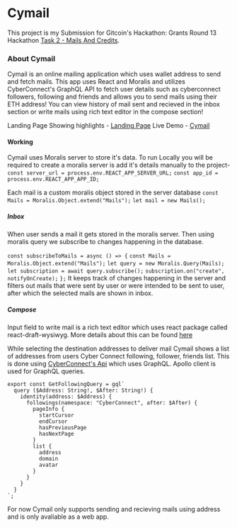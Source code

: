 # Cymail

This project is my Submission for Gitcoin's Hackathon: Grants Round 13 Hackathon
[Task 2 - Mails And Credits](https://gitcoin.co/issue/cyberconnecthq/gitcoin-gr13-hackathon/2/100028549).

### About Cymail

Cymail is an online mailing application which uses wallet address to send and fetch mails.
This app uses React and Moralis and utilizes CyberConnect's GraphQL API to fetch user details such as cyberconnect followers, following and friends and allows you to send mails using their ETH address!
You can view history of mail sent and recieved in the inbox section or write mails using rich text editor in the compose section!

Landing Page Showing highlights - [Landing Page](https://extraordinary-cat-ec8a26.netlify.app/)
Live Demo - [Cymail](https://earnest-pegasus-59a98f.netlify.app/)

#### Working
Cymail uses Moralis server to store it's data.
To run Locally you will be required to create a moralis server is add it's details manually to the project-
`const server_url = process.env.REACT_APP_SERVER_URL;`
`const app_id = process.env.REACT_APP_APP_ID;`

Each mail is a custom moralis object stored in the server database
`const Mails = Moralis.Object.extend("Mails");`
  `let mail = new Mails();`

##### Inbox

When user sends a mail it gets stored in the moralis server.
Then using moralis query we subscribe to changes happening in the database.

 `const subscribeToMails = async () => {`
    `const Mails = Moralis.Object.extend("Mails");`
    `let query = new Moralis.Query(Mails);`
    `let subscription = await query.subscribe();`
    `subscription.on("create", notifyOnCreate);`
  `};`
  It keeps track of changes happening in the server and filters out mails that were sent by user or were intended to be sent to user, after which the selected mails are shown in inbox.
  
  ##### Compose
 Input field to write mail is a rich text editor which uses react package called react-draft-wysiwyg.
 More details about this can be found [here](https://jpuri.github.io/react-draft-wysiwyg/#/demo)
 
 While selecting the destination addresses to deliver mail Cymail shows a list of addresses from users Cyber Connect following, follower, friends list.
 This is done using [CyberConnect's Api](https://docs.cyberconnect.me/docs/get_started) which uses GraphQL.
 Apollo client is used for GraphQL queries.
```
export const GetFollowingQuery = gql`
  query ($Address: String!, $After: String!) {
    identity(address: $Address) {
      followings(namespace: "CyberConnect", after: $After) {
        pageInfo {
          startCursor
          endCursor
          hasPreviousPage
          hasNextPage
        }
        list {
          address
          domain
          avatar
        }
      }
    }
  }
`;
```
For now Cymail only supports sending and recieving mails using address and is only avaliable as a web app. 

